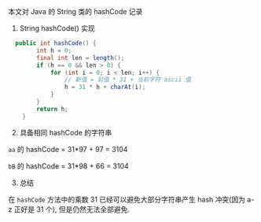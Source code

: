 
本文对 Java 的 String 类的 hashCode 记录

1. String hashCode() 实现

```java
  public int hashCode() {
        int h = 0;
        final int len = length();
        if (h == 0 && len > 0) {
            for (int i = 0; i < len; i++) {
                // 新值 = 前值 * 31 + 当前字符 ascii 值
                h = 31 * h + charAt(i);
            }
        }
        return h;
    }
```

2. 具备相同 hashCode 的字符串

`aa` 的 hashCode = 31*97 + 97 = 3104

`bB` 的 hashCode = 31*98 + 66 = 3104


3. 总结

在 `hashCode` 方法中的乘数 31 已经可以避免大部分字符串产生 hash 冲突(因为 a-z 正好是 31 个), 但是仍然无法全部避免. 

